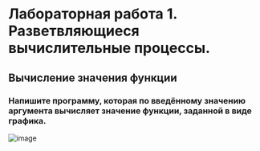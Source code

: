 # Лабораторная работа 1. Разветвляющиеся вычислительные процессы.
## Вычисление значения функции
### Напишите программу, которая по введённому значению аргумента вычисляет значение функции, заданной в виде графика. 
![image](.lab1.jpg)
